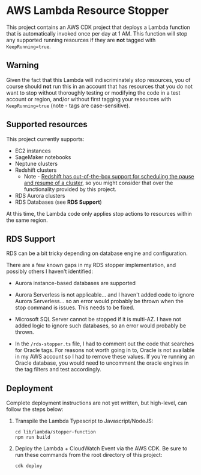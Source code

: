 # AWS Lambda Resource Stopper

This project contains an AWS CDK project that deploys a Lambda function that is automatically invoked once per day at 1 AM. This function will stop any supported running resources if they are **not** tagged with `KeepRunning=true`.

## Warning

Given the fact that this Lambda will indiscriminately stop resources, you of course should **not** run this in an account that has resources that you do not want to stop without thoroughly testing or modifying the code in a test account or region, and/or without first tagging your resources with `KeepRunning=true` (note - tags are case-sensitive).

## Supported resources

This project currently supports: 

* EC2 instances
* SageMaker notebooks
* Neptune clusters
* Redshift clusters
    * Note - [Redshift has out-of-the-box support for scheduling the pause and resume of a cluster](https://aws.amazon.com/blogs/big-data/lower-your-costs-with-the-new-pause-and-resume-actions-on-amazon-redshift/), so you might consider that over the functionality provided by this project.  
* RDS Aurora clusters
* RDS Databases (see **RDS Support**)
    

At this time, the Lambda code only applies stop actions to resources within the same region. 

## RDS Support

RDS can be a bit tricky depending on database engine and configuration. 

There are a few known gaps in my RDS stopper implementation, and possibly others I haven't identified:

* Aurora instance-based databases are supported

* Aurora Serverless is not applicable... and I haven't added code to ignore Aurora Serverless... so an error would probably be thrown when the stop command is issues. This needs to be fixed.

* Microsoft SQL Server cannot be stopped if it is multi-AZ. I have not added logic to ignore such databases, so an error would probably be thrown. 

* In the `/rds-stopper.ts` file, I had to comment out the code that searches for Oracle tags. For reasons not worth going in to, Oracle is not available in my AWS account so I had to remove these values. If you're running an Oracle database, you would need to uncomment the oracle engines in the tag filters and test accordingly. 

## Deployment

Complete deployment instructions are not yet written, but high-level, can follow the steps below:

1. Transpile the Lambda Typescript to Javascript/NodeJS:

    ```
    cd lib/lambda/stopper-function
    npm run build
    ```

2. Deploy the Lambda + CloudWatch Event via the AWS CDK. Be sure to run these commands from the root directory of this project:

    ```
    cdk deploy
    ```